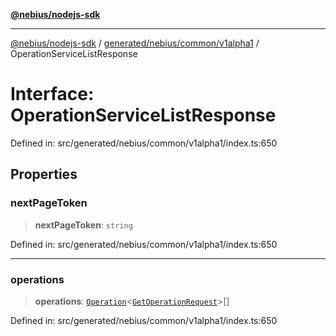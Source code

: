 [**@nebius/nodejs-sdk**](../../../../../README.md)

---

[@nebius/nodejs-sdk](../../../../../README.md) / [generated/nebius/common/v1alpha1](../README.md) / OperationServiceListResponse

# Interface: OperationServiceListResponse

Defined in: src/generated/nebius/common/v1alpha1/index.ts:650

## Properties

### nextPageToken

> **nextPageToken**: `string`

Defined in: src/generated/nebius/common/v1alpha1/index.ts:650

---

### operations

> **operations**: [`Operation`](../../../../../runtime/operation/classes/Operation.md)\<[`GetOperationRequest`](GetOperationRequest.md)\>[]

Defined in: src/generated/nebius/common/v1alpha1/index.ts:650
